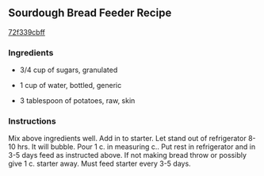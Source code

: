 ## Sourdough Bread Feeder Recipe

[72f339cbff](http://cookeatshare.com/recipes/sourdough-bread-feeder-45273)

### Ingredients

 - 3/4 cup of sugars, granulated

 - 1 cup of water, bottled, generic

 - 3 tablespoon of potatoes, raw, skin

### Instructions

Mix above ingredients well. Add in to starter. Let stand out of refrigerator 8-10 hrs. It will bubble. Pour 1 c. in measuring c.. Put rest in refrigerator and in 3-5 days feed as instructed above. If not making bread throw or possibly give 1 c. starter away. Must feed starter every 3-5 days.